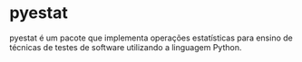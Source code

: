 # pyestat
pyestat é um pacote que implementa operações estatísticas para ensino de técnicas de testes de software utilizando a linguagem Python.
